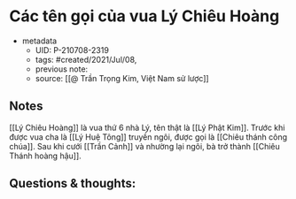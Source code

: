 # Các tên gọi của vua Lý Chiêu Hoàng

- metadata
	- UID: P-210708-2319
	- tags: #created/2021/Jul/08,
	- previous note: 
	- source: [[@ Trần Trọng Kim, Việt Nam sử lược]]

## Notes
[[Lý Chiêu Hoàng]] là vua thứ 6 nhà Lý, tên thật là [[Lý Phật Kim]]. Trước khi được vua cha là [[Lý Huệ Tông]] truyền ngôi, được gọi là [[Chiêu thánh công chúa]]. Sau khi cưới [[Trần Cảnh]] và nhường lại ngôi, bà trở thành [[Chiêu Thánh hoàng hậu]].
## Questions & thoughts:

